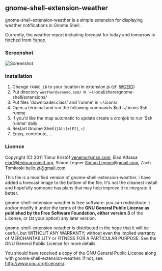 ## gnome-shell-extension-weather

gnome-shell-extension-weather is a simple extension for displaying weather notifications in Gnome Shell.

Currently, the weather report including forecast for today and tomorrow is fetched from [Yahoo](http://weather.yahoo.com/).

### Screenshot

![Screenshot](http://cloud.github.com/downloads/hellozt/gnome-shell-extension-weather/Screenshot-5.png)

### Installation

1. Change `YAHOO_ID` to your location in extension.js (cf. [WOEID](http://developer.yahoo.com/geo/geoplanet/guide/concepts.html))
2. Put directory `weather@venemo.com/` in `~/.local/share/gnome-shell/extensions/
3. Put files 'downloader.class' and 'runme'`in ~/.icons/
4. Open a terminal and run the following commands
      $cd ~/.icons
      $sh runme
5. If you'd like the map automatic to update create a cronjob to run '$sh runme' daily 
6. Restart Gnome Shell (`[Alt]+[F2]`, `r`)
7. Enjoy, contribute, ...

### Licence

Copyright (C) 2011
Timur Kristóf <venemo@msn.com>,
Elad Alfassa <elad@fedoraproject.org>,
Simon Legner <Simon.Legner@gmail.com>,
Zach Tomkoski <hello.zt@gmail.com>

This file is a modified version of gnome-shell-extension-weather.  I have added a forecast image to the bottom of the file. It's not the cleanest install and hopefully someone has plans that may help improve it to integrate it better. 

gnome-shell-extension-weather is free software: you can redistribute it and/or modify it under the terms of the **GNU General Public License as published by the Free Software Foundation, either version 3** of the License, or (at your option) any later version.

gnome-shell-extension-weather is distributed in the hope that it will be useful, but WITHOUT ANY WARRANTY; without even the implied warranty of MERCHANTABILITY or FITNESS FOR A PARTICULAR PURPOSE.  See the GNU General Public License for more details.

You should have received a copy of the GNU General Public License along with gnome-shell-extension-weather.  If not, see <http://www.gnu.org/licenses/>.


